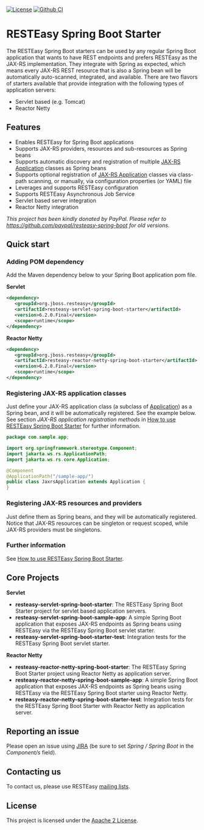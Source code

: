 [![License](http://img.shields.io/:license-Apache%202-green.svg)](http://www.apache.org/licenses/LICENSE-2.0.txt)
[![Github CI](https://github.com/resteasy/resteasy-spring-boot/actions/workflows/ci.yml/badge.svg)](https://github.com/resteasy/resteasy-spring-boot/actions)

# RESTEasy Spring Boot Starter

The RESTEasy Spring Boot starters can be used by any regular Spring Boot application that wants to have REST endpoints and prefers RESTEasy as the JAX-RS implementation. They integrate with Spring as expected, which means every JAX-RS REST resource that is also a Spring bean will be automatically auto-scanned, integrated, and available. There are two flavors of starters available that provide integration with the following types of application servers:
- Servlet based (e.g. Tomcat)
- Reactor Netty

## Features
* Enables RESTEasy for Spring Boot applications
* Supports JAX-RS providers, resources and sub-resources as Spring beans
* Supports automatic discovery and registration of multiple [JAX-RS Application](http://docs.oracle.com/javaee/7/api/javax/ws/rs/core/Application.html) classes as Spring beans
* Supports optional registration of [JAX-RS Application](http://docs.oracle.com/javaee/7/api/javax/ws/rs/core/Application.html) classes via class-path scanning, or manually, via configuration properties (or YAML) file
* Leverages and supports RESTEasy configuration
* Supports RESTEasy Asynchronous Job Service
* Servlet based server integration
* Reactor Netty integration

*This project has been kindly donated by PayPal. Please refer to https://github.com/paypal/resteasy-spring-boot for old versions.*

## Quick start

### Adding POM dependency
Add the Maven dependency below to your Spring Boot application pom file.<br>

**Servlet**

``` xml
<dependency>
   <groupId>org.jboss.resteasy</groupId>
   <artifactId>resteasy-servlet-spring-boot-starter</artifactId>
   <version>6.2.0.Final</version>
   <scope>runtime</scope>
</dependency>
```

**Reactor Netty**

``` xml
<dependency>
   <groupId>org.jboss.resteasy</groupId>
   <artifactId>resteasy-reactor-netty-spring-boot-starter</artifactId>
   <version>6.2.0.Final</version>
   <scope>runtime</scope>
</dependency>
```

### Registering JAX-RS application classes
Just define your JAX-RS application class (a subclass of [Application](http://docs.oracle.com/javaee/7/api/javax/ws/rs/core/Application.html)) as a Spring bean, and it will be automatically registered. See the example below.
See section _JAX-RS application registration methods_ in [How to use RESTEasy Spring Boot Starter](mds/USAGE.md) for further information.

``` java
package com.sample.app;

import org.springframework.stereotype.Component;
import jakarta.ws.rs.ApplicationPath;
import jakarta.ws.rs.core.Application;

@Component
@ApplicationPath("/sample-app/")
public class JaxrsApplication extends Application {
}
```

### Registering JAX-RS resources and providers
Just define them as Spring beans, and they will be automatically registered.
Notice that JAX-RS resources can be singleton or request scoped, while JAX-RS providers must be singletons.

### Further information
See [How to use RESTEasy Spring Boot Starter](mds/USAGE.md).

## Core Projects

**Servlet**

  - **resteasy-servlet-spring-boot-starter**: The RESTEasy Spring Boot Starter project for servlet based application servers.
  - **resteasy-servlet-spring-boot-sample-app**: A simple Spring Boot application that exposes JAX-RS endpoints as Spring beans using RESTEasy via the RESTEasy Spring Boot servlet starter.
  - **resteasy-servlet-spring-boot-starter-test**: Integration tests for the RESTEasy Spring Boot servlet starter.
  
  
**Reactor Netty**  
  - **resteasy-reactor-netty-spring-boot-starter**: The RESTEasy Spring Boot Starter project using Reactor Netty as application server.
  - **resteasy-reactor-netty-spring-boot-sample-app**: A simple Spring Boot application that exposes JAX-RS endpoints as Spring beans using RESTEasy via the RESTEasy Spring Boot starter using Reactor Netty.
  - **resteasy-reactor-netty-spring-boot-starter-test**: Integration tests for the RESTEasy Spring Boot Starter with Reactor Netty as application server.
  

## Reporting an issue
Please open an issue using [JIRA](https://issues.jboss.org/browse/RESTEASY) (be sure to set *Spring / Spring Boot* in the *Component/s* field).

## Contacting us
To contact us, please use RESTEasy [mailing lists](http://resteasy.jboss.org/mailinglists).

## License
This project is licensed under the [Apache 2 License](License.html).
